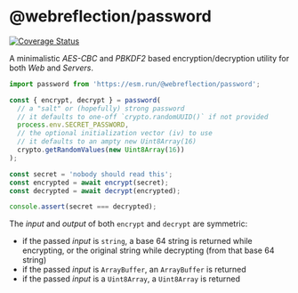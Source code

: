 # @webreflection/password

[![Coverage Status](https://coveralls.io/repos/github/WebReflection/password/badge.svg?branch=main)](https://coveralls.io/github/WebReflection/password?branch=main)

A minimalistic *AES-CBC* and *PBKDF2* based encryption/decryption utility for both *Web* and *Servers*.

```js
import password from 'https://esm.run/@webreflection/password';

const { encrypt, decrypt } = password(
  // a "salt" or (hopefully) strong password
  // it defaults to one-off `crypto.randomUUID()` if not provided
  process.env.SECRET_PASSWORD,
  // the optional initialization vector (iv) to use
  // it defaults to an ampty new Uint8Array(16)
  crypto.getRandomValues(new Uint8Array(16))
);

const secret = 'nobody should read this';
const encrypted = await encrypt(secret);
const decrypted = await decrypt(encrypted);

console.assert(secret === decrypted);
```

The *input* and *output* of both `encrypt` and `decrypt` are symmetric:

  * if the passed *input* is `string`, a base 64 string is returned while encrypting, or the original string while decrypting (from that base 64 string)
  * if the passed *input* is `ArrayBuffer`, an `ArrayBuffer` is returned
  * if the passed *input* is a `Uint8Array`, a `Uint8Array` is returned
